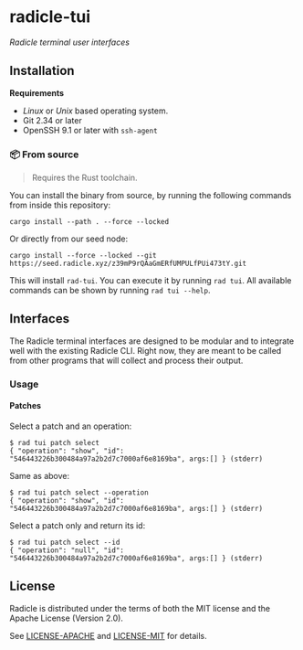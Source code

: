 # radicle-tui

_Radicle terminal user interfaces_

## Installation

**Requirements**

- _Linux_ or _Unix_ based operating system.
- Git 2.34 or later
- OpenSSH 9.1 or later with `ssh-agent`

### 📦 From source

> Requires the Rust toolchain.

You can install the binary from source, by running the following
commands from inside this repository:

    cargo install --path . --force --locked

Or directly from our seed node:

    cargo install --force --locked --git https://seed.radicle.xyz/z39mP9rQAaGmERfUMPULfPUi473tY.git

This will install `rad-tui`. You can execute it by running `rad tui`. All available commands can be shown by running `rad tui --help`.

## Interfaces

The Radicle terminal interfaces are designed to be modular and to integrate well with the existing Radicle CLI. Right now, they are meant to be called from other programs that will collect and process their output.

### Usage

#### Patches

Select a patch and an operation:

```
$ rad tui patch select
{ "operation": "show", "id": "546443226b300484a97a2b2d7c7000af6e8169ba", args:[] } (stderr)
```

Same as above:

```
$ rad tui patch select --operation
{ "operation": "show", "id": "546443226b300484a97a2b2d7c7000af6e8169ba", args:[] } (stderr)
```

Select a patch only and return its id:

```
$ rad tui patch select --id
{ "operation": "null", "id": "546443226b300484a97a2b2d7c7000af6e8169ba", args:[] } (stderr)
```

## License

Radicle is distributed under the terms of both the MIT license and the Apache License (Version 2.0).

See [LICENSE-APACHE](LICENSE-APACHE) and [LICENSE-MIT](LICENSE-MIT) for details.
